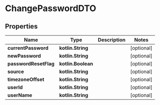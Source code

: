 
# ChangePasswordDTO

## Properties
Name | Type | Description | Notes
------------ | ------------- | ------------- | -------------
**currentPassword** | **kotlin.String** |  |  [optional]
**newPassword** | **kotlin.String** |  |  [optional]
**passwordResetFlag** | **kotlin.Boolean** |  |  [optional]
**source** | **kotlin.String** |  |  [optional]
**timezoneOffset** | **kotlin.String** |  |  [optional]
**userId** | **kotlin.String** |  |  [optional]
**userName** | **kotlin.String** |  |  [optional]



